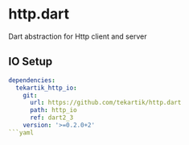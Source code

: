 # http.dart

Dart abstraction for Http client and server


## IO Setup


```yaml
dependencies:
  tekartik_http_io:
    git:
      url: https://github.com/tekartik/http.dart
      path: http_io
      ref: dart2_3
    version: '>=0.2.0+2'
```yaml